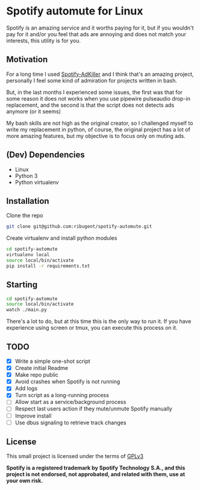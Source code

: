 # Spotify automute for Linux

Spotify is an amazing service and it worths paying for it, but if you wouldn't pay for it and/or you feel that ads are annoying and does not match your interests, this utility is for you.

## Motivation

For a long time I used [Spotify-AdKiller](https://github.com/SecUpwN/Spotify-AdKiller) and I think that's an amazing project, personally I feel some kind of admiration for projects written in bash.

But, in the last months I experienced some issues, the first was that for some reason it does not works when you use pipewire pulseaudio drop-in replacement, and the second is that the script does not detects ads anymore (or it seems)

My bash skills are not high as the original creator, so I challenged myself to write my replacement in python, of course, the original project has a lot of more amazing features, but my objective is to focus only on muting ads.

## (Dev) Dependencies

- Linux
- Python 3
- Python virtualenv

## Installation

Clone the repo

```sh
git clone git@github.com:ribugent/spotify-automute.git
```

Create virtualenv and install python modules

```sh
cd spotify-automute
virtualenv local
source local/bin/activate
pip install -r requirements.txt
```

## Starting

```sh
cd spotify-automute
source local/bin/activate
watch ./main.py
```

There's a lot to do, but at this time this is the only way to run it. If you have experience using screen or tmux, you can execute this process on it.

## TODO

- [x] Write a simple one-shot script
- [x] Create initial Readme
- [x] Make repo public
- [x] Avoid crashes when Spotify is not running
- [x] Add logs
- [x] Turn script as a long-running process
- [ ] Allow start as a service/background process
- [ ] Respect last users action if they mute/unmute Spotify manually
- [ ] Improve install
- [ ] Use dbus signaling to retrieve track changes

## License

This small project is licensed under the terms of [GPLv3](LICENSE)

**Spotify is a registered trademark by Spotify Technology S.A., and this project is not endorsed, not approbated, and related with them, use at your own risk.**
